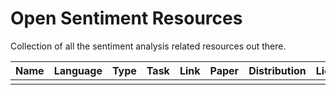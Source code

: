 # Open Sentiment Resources
Collection of all the sentiment analysis related resources out there.

| Name          | Language      | Type  |	Task		      | Link		      |	Paper	        | Distribution| License|
| ------------- |:-------------:| -----:|:-------------:|:-------------:|:-------------:|-------------|-----: |
|               |               |       |               |               |               |             |       |
